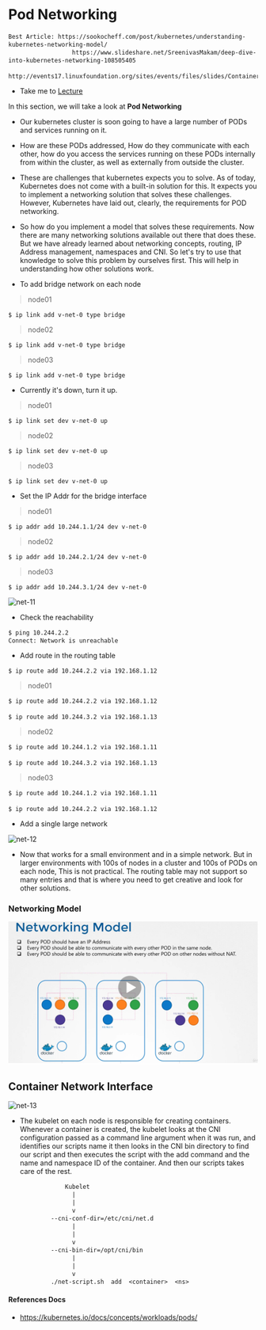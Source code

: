 # Pod Networking
```
Best Article: https://sookocheff.com/post/kubernetes/understanding-kubernetes-networking-model/
				  https://www.slideshare.net/SreenivasMakam/deep-dive-into-kubernetes-networking-108505405
				  http://events17.linuxfoundation.org/sites/events/files/slides/Container%20Networking%20Deep%20Dive.pdf
```
  - Take me to [Lecture](https://kodekloud.com/courses/certified-kubernetes-administrator-with-practice-tests/lectures/9808293)

In this section, we will take a look at **Pod Networking**

- Our kubernetes cluster is soon going to have a large number of PODs and services running on it.

- How are these PODs addressed, How do they communicate with each other, how do you access the services running on these PODs internally from within the cluster, as well as externally from outside the cluster.

- These are challenges that kubernetes expects you to solve. As of today, Kubernetes does not come with a built-in solution for this. It expects you to implement a networking solution that solves these challenges. However, Kubernetes have laid out, clearly, the requirements for POD networking. 

- So how do you implement a model that solves these requirements. Now there are many networking solutions available out there that does these. But we have already learned about networking concepts, routing, IP Address management, namespaces and CNI. So let's try to use that knowledge to solve this problem by ourselves first. This will help in understanding how other solutions work.

- To add bridge network on each node

> node01
```
$ ip link add v-net-0 type bridge
```
> node02
```
$ ip link add v-net-0 type bridge
```

> node03
```
$ ip link add v-net-0 type bridge
```

- Currently it's down, turn it up.

> node01
```
$ ip link set dev v-net-0 up
```

> node02
```
$ ip link set dev v-net-0 up
```

> node03
```
$ ip link set dev v-net-0 up
```

- Set the IP Addr for the bridge interface

> node01
```
$ ip addr add 10.244.1.1/24 dev v-net-0
```

> node02
```
$ ip addr add 10.244.2.1/24 dev v-net-0
```

> node03
```
$ ip addr add 10.244.3.1/24 dev v-net-0
```

![net-11](../../images/net11.PNG)

- Check the reachability 

```
$ ping 10.244.2.2
Connect: Network is unreachable
```

- Add route in the routing table
```
$ ip route add 10.244.2.2 via 192.168.1.12
```

> node01
```
$ ip route add 10.244.2.2 via 192.168.1.12

$ ip route add 10.244.3.2 via 192.168.1.13
```

> node02
```
$ ip route add 10.244.1.2 via 192.168.1.11

$ ip route add 10.244.3.2 via 192.168.1.13

```

> node03
```
$ ip route add 10.244.1.2 via 192.168.1.11

$ ip route add 10.244.2.2 via 192.168.1.12
```

- Add a single large network 

![net-12](../../images/net12.PNG)

 - Now that works for a small environment and in a simple network. But in larger environments with 100s of nodes in a cluster and 100s of PODs on each node, This is not practical. The routing table may not support so many entries and that is where you need to get creative and look for other solutions.

### Networking Model
![pod](../../images/pod.png)

## Container Network Interface

![net-13](../../images/net13.PNG)

- The kubelet on each node is responsible for creating containers. Whenever a container is created, the kubelet looks at the CNI configuration passed as a command line argument when it was run, and identifies our scripts name it then looks in the CNI bin directory to find our script and then executes the script with the add command and the name and namespace ID of the container. And then our scripts takes care of the rest.


```
				Kubelet
				  |
				  |
				  v
			--cni-conf-dir=/etc/cni/net.d
				  |
				  |
				  v
			--cni-bin-dir=/opt/cni/bin
				  |
				  |
				  v
			./net-script.sh  add  <container>  <ns>

```


#### References Docs

- https://kubernetes.io/docs/concepts/workloads/pods/
